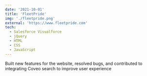 ```yaml
---
date: '2021-10-01'
title: 'FleetPride'
img: './fleetpride.png'
external: 'https://www.fleetpride.com'
tech:
  - Salesforce Visualforce
  - jQuery
  - HTML
  - CSS
  - JavaScript
---
```


Built new features for the website, resolved bugs, and contributed to integrating Coveo search to improve user experience